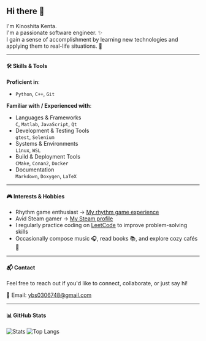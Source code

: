 ## Hi there :wave:

I'm Kinoshita Kenta.  
I'm a passionate software engineer. :sparkles:  
I gain a sense of accomplishment by learning new technologies and applying them to real-life situations. :seedling:

---

#### :hammer_and_wrench: Skills & Tools

**Proficient in**:

- `Python`, `C++`, `Git`

**Familiar with / Experienced with**:

- Languages & Frameworks  
  `C`, `Matlab`, `JavaScript`, `Qt`
- Development & Testing Tools  
  `gtest`, `Selenium`
- Systems & Environments  
  `Linux`, `WSL`
- Build & Deployment Tools  
  `CMake`, `Conan2`, `Docker`
- Documentation  
  `Markdown`, `Doxygen`, `LaTeX`

---

#### :video_game: Interests & Hobbies

- Rhythm game enthusiast → [My rhythm game experience](https://hackmd.io/@kinoshitakenta/music-game-experience)
- Avid Steam gamer → [My Steam profile](https://steamcommunity.com/profiles/76561198346609923)
- I regularly practice coding on [LeetCode](https://leetcode.com/u/ybs0306/) to improve problem-solving skills
- Occasionally compose music :headphones:, read books :books:, and explore cozy cafés :cake:

---

#### :mailbox_with_mail: Contact

Feel free to reach out if you'd like to connect, collaborate, or just say hi!

:email: Email: [ybs0306748@gmail.com](mailto:ybs0306748@gmail.com)

---

#### :bar_chart: GitHub Stats

![Stats](https://github-readme-stats.vercel.app/api?username=ybs0306&show_icons=true&rank_icon=github&theme=calm_pink&include_all_commits=true) 
![Top Langs](https://github-readme-stats.vercel.app/api/top-langs/?username=ybs0306&layout=compact&theme=calm_pink)
